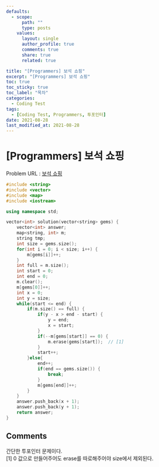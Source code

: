 ```yaml
---
defaults:
  - scope:
      path: ""
      type: posts
    values:
      layout: single
      author_profile: true
      comments: true
      share: true
      related: true

title: "[Programmers] 보석 쇼핑"
excerpt: "[Programmers] 보석 쇼핑"
toc: true
toc_sticky: true
toc_label: "목차"
categories:
  - Coding Test
tags:
  - [Coding Test, Programmers, 투포인터]
date: 2021-08-28
last_modified_at: 2021-08-28
---
```

# [Programmers] 보석 쇼핑

Problem URL : [보석 쇼핑](https://programmers.co.kr/learn/courses/30/lessons/67258)

```cpp
#include <string>
#include <vector>
#include <map>
#include <iostream>

using namespace std;

vector<int> solution(vector<string> gems) {
    vector<int> answer;
    map<string, int> m;
    string tmp;
    int size = gems.size();
    for(int i = 0; i < size; i++) {
        m[gems[i]]++;
    }
    int full = m.size();
    int start = 0;
    int end = 0;
    m.clear();
    m[gems[0]]++;
    int x = 0;
    int y = size;
    while(start <= end) {
        if(m.size() == full) {
            if(y - x > end - start) {
                y = end;
                x = start;
            }
            if(--m[gems[start]] == 0) {
                m.erase(gems[start]);  // [1]
            }
            start++;
        }else{            
            end++;
            if(end == gems.size()) {
                break;
            }
            m[gems[end]]++;
        }
    }
    answer.push_back(x + 1);
    answer.push_back(y + 1);
    return answer;
}
```
## Comments
간단한 투포인터 문제이다.  
[1] 0 값으로 만들어주어도 erase를 따로해주어야 size에서 제외된다.